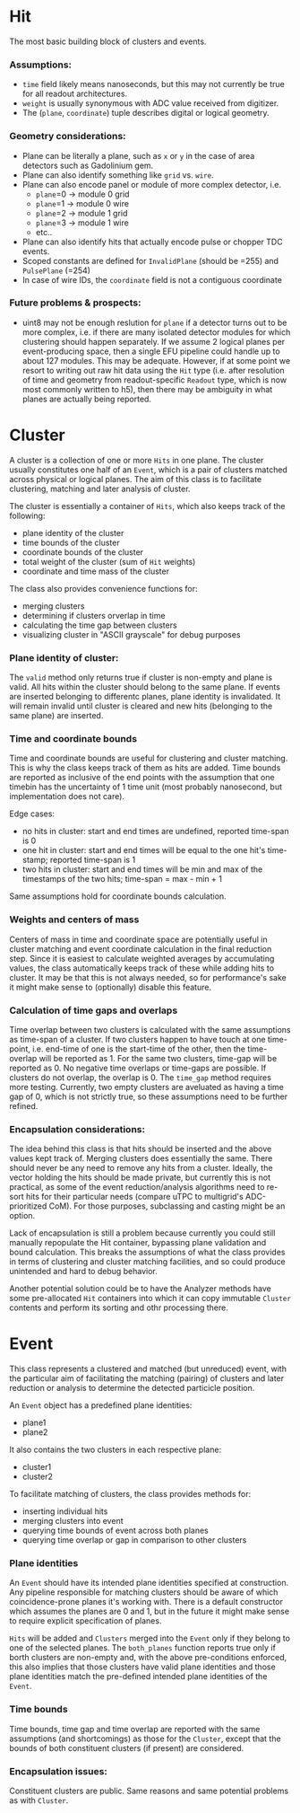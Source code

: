 # Hit

The most basic building block of clusters and events.

### Assumptions:
* `time` field likely means nanoseconds, but this may not currently be true for all readout architectures.
* `weight` is usually synonymous with ADC value received from digitizer.
* The (`plane`, `coordinate`) tuple describes digital or logical geometry.

### Geometry considerations:
* Plane can be literally a plane, such as `x` or `y` in the case of area detectors such as Gadolinium gem.
* Plane can also identify something like `grid` vs. `wire`.
* Plane can also encode panel or module of more complex detector, i.e.
    - `plane`=0 -> module 0 grid
    - `plane`=1 -> module 0 wire
    - `plane`=2 -> module 1 grid
    - `plane`=3 -> module 1 wire
    - etc..
* Plane can also identify hits that actually encode pulse or chopper TDC events.
* Scoped constants are defined for `InvalidPlane` (should be =255) and `PulsePlane` (=254)
* In case of wire IDs, the `coordinate` field is not a contiguous coordinate

### Future problems & prospects:
* uint8 may not be enough reslution for `plane` if a detector turns out to be more complex,
i.e. if there are many isolated detector modules for which clustering should happen separately.
If we assume 2 logical planes per event-producing space, then a single EFU pipeline could handle
up to about 127 modules. This may be adequate. However, if at some point we resort to writing out
raw hit data using the `Hit` type (i.e. after resolution of time and geometry from readout-specific
`Readout` type, which is now most commonly written to h5), then there may be ambiguity in what
planes are actually being reported.

# Cluster
A cluster is a collection of one or more `Hits` in one plane. The cluster usually constitutes
one half of an `Event`, which is a pair of clusters matched across physical or logical planes.
The aim of this class is to facilitate clustering, matching and later analysis of cluster.

The cluster is essentially a container of `Hits`, which also keeps track of the following:
* plane identity of the cluster
* time bounds of the cluster
* coordinate bounds of the cluster
* total weight of the cluster (sum of `Hit` weights)
* coordinate and time mass of the cluster

The class also provides convenience functions for:
* merging clusters
* determining if clusters orverlap in time
* calculating the time gap between clusters
* visualizing cluster in "ASCII grayscale" for debug purposes

### Plane identity of cluster:
The `valid` method only returns true if cluster is non-empty and plane is valid.
All hits within the cluster should belong to the same plane. If events are inserted belonging to
differentc planes, plane identity is invalidated. It will remain invalid until cluster is
cleared and new hits (belonging to the same plane) are inserted.

### Time and coordinate bounds
Time and coordinate bounds are useful for clustering and cluster matching. This is why the class
keeps track of them as hits are added.
Time bounds are reported as inclusive of the end points with the assumption that one
timebin has the uncertainty of 1 time unit (most probably nanosecond, but implementation does not
care).

Edge cases:
* no hits in cluster: start and end times are undefined, reported time-span is 0
* one hit in cluster: start and end times will be equal to the one hit's time-stamp; reported time-span is 1
* two hits in cluster: start and end times will be min and max of the timestamps of the two hits; time-span = max - min + 1

Same assumptions hold for coordinate bounds calculation.

### Weights and centers of mass
Centers of mass in time and coordinate space are potentially useful in cluster matching and
event coordinate calculation in the final reduction step.
Since it is easiest to calculate weighted averages by accumulating values, the class automatically
keeps track of these while adding hits to cluster. It may be that this is not always needed,
so for performance's sake it might make sense to (optionally) disable this feature.

### Calculation of time gaps and overlaps
Time overlap between two clusters is calculated with the same assumptions as time-span of a cluster.
If two clusters happen to have touch at one time-point, i.e. end-time of one is the start-time of the
other, then the time-overlap will be reported as 1.
For the same two clusters, time-gap will be reported as 0.
No negative time overlaps or time-gaps are possible. If clusters do not overlap, the overlap is 0.
The `time_gap` method requires more testing. Currently, two empty clusters are aveluated as having
a time gap of 0, which is not strictly true, so these assumptions need to be further refined.

### Encapsulation considerations:
The idea behind this class is that hits should be inserted and the above values kept track of.
Merging clusters does essentially the same. There should never be any need to remove any hits from
a cluster. Ideally, the vector holding the hits should be made private, but currently this is not
practical, as some of the event reduction/analysis algorithms need to re-sort hits for their
particular needs (compare uTPC to multigrid's ADC-prioritized CoM). For those purposes,
subclassing and casting might be an option.

Lack of encapsulation is still a problem because currently you could still manually repopulate
the Hit container, bypassing plane validation and bound calculation. This breaks the assumptions
of what the class provides in terms of clustering and cluster matching facilities, and so
could produce unintended and hard to debug behavior.

Another potential solution could be to have the Analyzer methods have some pre-allocated `Hit`
containers into which it can copy immutable `Cluster` contents and perform its sorting and
othr processing there.

# Event
This class represents a clustered and matched (but unreduced) event, with the particular aim of
facilitating the matching (pairing) of clusters and later reduction or analysis to determine
the detected particicle position.

An `Event` object has a predefined plane identities:
* plane1
* plane2

It also contains the two clusters in each respective plane:
* cluster1
* cluster2

To facilitate matching of clusters, the class provides methods for:
* inserting individual hits
* merging clusters into event
* querying time bounds of event across both planes
* querying time overlap or gap in comparison to other clusters

### Plane identities
An `Event` should have its intended plane identities specified at construction. Any pipeline
responsible for matching clusters should be aware of which coincidence-prone planes it's working
with. There is a default constructor which assumes the planes are 0 and 1, but in the future it might
make sense to require explicit specification of planes.

`Hits` will be added and `Clusters` merged into the `Event` only if they belong to one of the selected
planes. The `both_planes` function reports true only if borth clusters are non-empty and,
with the above pre-conditions enforced, this also implies that those clusters have valid plane
identities and those plane identities match the pre-defined intended plane identities of the `Event`.

### Time bounds
Time bounds, time gap and time overlap are reported with the same assumptions (and shortcomings)
as those for the `Cluster`, except that the bounds of both constituent clusters (if present)
are considered.

### Encapsulation issues:
Constituent clusters are public. Same reasons and same potential problems as with `Cluster`.